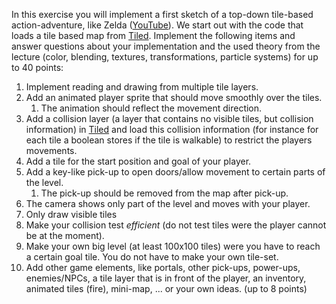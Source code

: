 In this exercise you will implement a first sketch of a top-down tile-based action-adventure, like Zelda ([YouTube](https://www.youtube.com/watch?v=Z6hjG6MCcZ8)). We start out with the code that loads a tile based map from [Tiled](https://www.mapeditor.org/).
Implement the following items and answer questions about your implementation and the used theory from the lecture (color, blending, textures, transformations, particle systems) for up to 40 points:
1. Implement reading and drawing from multiple tile layers.
1. Add an animated player sprite that should move smoothly over the tiles.
   1. The animation should reflect the movement direction.
1. Add a collision layer (a layer that contains no visible tiles, but collision information) in [Tiled](https://www.mapeditor.org/) and load this collision information (for instance for each tile a boolean stores if the tile is walkable) to restrict the players movements.
1. Add a tile for the start position and goal of your player.
1. Add a key-like pick-up to open doors/allow movement to certain parts of the level.
   1. The pick-up should be removed from the map after pick-up.
1. The camera shows only part of the level and moves with your player.
1. Only draw visible tiles
1. Make your collision test *efficient* (do not test tiles were the player cannot be at the moment).
1. Make your own big level (at least 100x100 tiles) were you have to reach a certain goal tile. You do not have to make your own tile-set.
1. Add other game elements, like portals, other pick-ups, power-ups, enemies/NPCs, a tile layer that is in front of the player, an inventory, animated tiles (fire), mini-map, ... or your own ideas. (up to 8 points)